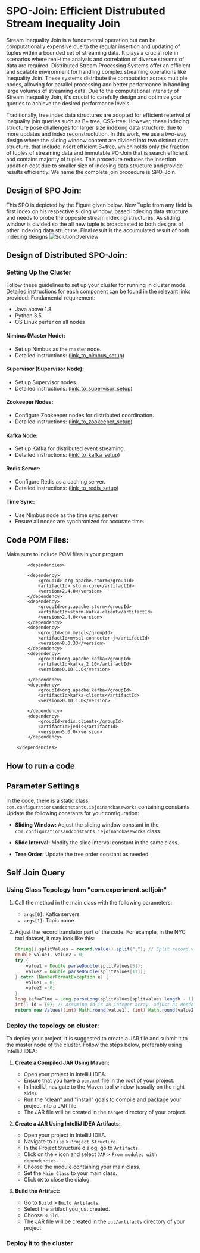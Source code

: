 # SPO-Join: Efficient Distrubuted Stream Inequality Join

Stream Inequality Join is a fundamental operation but can be computationally expensive due to the regular insertion and updating of tuples within a bounded set of streaming data. It plays a crucial role in scenarios where real-time analysis and correlation of diverse streams of data are required. Distributed Stream Processing Systems offer an efficient and scalable environment for handling complex streaming operations like Inequality Join. These systems distribute the computation across multiple nodes, allowing for parallel processing and better performance in handling large volumes of streaming data. Due to the computational intensity of Stream Inequality Join, it's crucial to carefully design and optimize your queries to achieve the desired performance levels.


Traditionally, tree index data structures are adopted for efficient reterival of inequality join queries such as B+ tree, CSS-tree. However, these indexing structure pose challenges for larger size indexing data structure, due to more updates and index reconstructution. In this work, we use a two-way design where the sliding window content are divided into two distinct data structure, that include insert efficient B+tree, which holds only the fraction of tuples of streaming data and immutable PO-Join that is search efficient and contains majority of tuples. This procedure reduces the insertion updation cost due to smaller size of indexing data structure and provide results efficiently. We name the complete join procedure is SPO-Join.
## Design of SPO Join:
This SPO is depicted by the Figure given below. New Tuple from any field is first index on his respective sliding window, based indexing data structure and needs to probe the opposite stream indexing structures. As sliding window is divided so the all new tuple is broadcasted to both designs of other indexing data structure. Final result is the accumulated result of both indexing designs
![SolutionOverview](https://github.com/AdeelAslamUnimore/StreamIEJoin/assets/98392202/2c60419c-28bd-4f94-960a-68e515f31fe3) 
## Design of Distributed SPO-Join:
### Setting Up the Cluster

Follow these guidelines to set up your cluster for running in cluster mode. Detailed instructions for each component can be found in the relevant links provided:
Fundamental requirement:
- Java above 1.8
- Python 3.5
- OS Linux perfer on all nodes

#### Nimbus (Master Node):
- Set up Nimbus as the master node.
- Detailed instructions: ([link_to_nimbus_setup](https://storm.apache.org/))

#### Supervisor (Supervisor Node):
- Set up Supervisor nodes.
- Detailed instructions: ([link_to_supervisor_setup](https://storm.apache.org/))

#### Zookeeper Nodes:
- Configure Zookeeper nodes for distributed coordination.
- Detailed instructions: ([link_to_zookeeper_setup](https://zookeeper.apache.org/))

#### Kafka Node:
- Set up Kafka for distributed event streaming.
- Detailed instructions: ([link_to_kafka_setup](https://kafka.apache.org/))

#### Redis Server:
- Configure Redis as a caching server.
- Detailed instructions: ([link_to_redis_setup](https://redis.io/))

#### Time Sync:
- Use Nimbus node as the time sync server.
- Ensure all nodes are synchronized for accurate time.
## Code POM Files:
Make sure to include POM files in your program
```
        <dependencies>

        <dependency>
            <groupId> org.apache.storm</groupId>
            <artifactId> storm-core</artifactId>
            <version>2.4.0</version>
        </dependency>
        <dependency>
            <groupId>org.apache.storm</groupId>
            <artifactId>storm-kafka-client</artifactId>
            <version>2.4.0</version>
        </dependency>
        <dependency>
            <groupId>com.mysql</groupId>
            <artifactId>mysql-connector-j</artifactId>
            <version>8.0.33</version>
        </dependency>
        <dependency>
            <groupId>org.apache.kafka</groupId>
            <artifactId>kafka_2.10</artifactId>
            <version>0.10.1.0</version>

        </dependency>
        <dependency>
            <groupId>org.apache.kafka</groupId>
            <artifactId>kafka-clients</artifactId>
            <version>0.10.1.0</version>

        </dependency>
        <dependency>
            <groupId>redis.clients</groupId>
            <artifactId>jedis</artifactId>
            <version>5.0.0</version>
        </dependency>

    </dependencies>
```
## How to run a code
## Parameter Settings

In the code, there is a static class `com.configurationsandconstants.iejoinandbaseworks` containing constants. Update the following constants for your configuration:

- **Sliding Window:** Adjust the sliding window constant in the `com.configurationsandconstants.iejoinandbaseworks` class.

- **Slide Interval:** Modify the slide interval constant in the same class.

- **Tree Order:** Update the tree order constant as needed.

## Self Join Query

### Using Class Topology from "com.experiment.selfjoin"

1. Call the method in the main class with the following parameters:
   - `args[0]`: Kafka servers
   - `args[1]`: Topic name

2. Adjust the record translator part of the code. For example, in the NYC taxi dataset, it may look like this:

   ```java
   String[] splitValues = record.value().split(","); // Split record.value() based on a delimiter, adjust it as needed
   double value1, value2 = 0;
   try {
       value1 = Double.parseDouble(splitValues[5]);
       value2 = Double.parseDouble(splitValues[11]);
   } catch (NumberFormatException e) {
       value1 = 0;
       value2 = 0;
   }
   long kafkaTime = Long.parseLong(splitValues[splitValues.length - 1]);
   int[] id = {0}; // Assuming id is an integer array, adjust as needed
   return new Values((int) Math.round(value1), (int) Math.round(value2), id[0], kafkaTime, System.currentTimeMillis());
### Deploy the topology on cluster:
To deploy your project, it is suggested to create a JAR file and submit it to the master node of the cluster. Follow the steps below, preferably using IntelliJ IDEA:

1. **Create a Compiled JAR Using Maven:**
   - Open your project in IntelliJ IDEA.
   - Ensure that you have a `pom.xml` file in the root of your project.
   - In IntelliJ, navigate to the Maven tool window (usually on the right side).
   - Run the "clean" and "install" goals to compile and package your project into a JAR file.
   - The JAR file will be created in the `target` directory of your project.

2. **Create a JAR Using IntelliJ IDEA Artifacts:**
   - Open your project in IntelliJ IDEA.
   - Navigate to `File` > `Project Structure`.
   - In the Project Structure dialog, go to `Artifacts`.
   - Click on the `+` icon and select `JAR` > `From modules with dependencies...`.
   - Choose the module containing your main class.
   - Set the `Main Class` to your main class.
   - Click `OK` to close the dialog.

3. **Build the Artifact:**
   - Go to `Build` > `Build Artifacts`.
   - Select the artifact you just created.
   - Choose `Build`.
   - The JAR file will be created in the `out/artifacts` directory of your project.
### Deploy it to the cluster 


